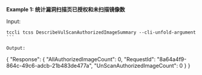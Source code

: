 **Example 1: 统计漏洞扫描页已授权和未扫描镜像数**



Input: 

```
tccli tcss DescribeVulScanAuthorizedImageSummary --cli-unfold-argument ```

Output: 
```
{
    "Response": {
        "AllAuthorizedImageCount": 0,
        "RequestId": "8a64a4f9-864c-49c6-adcb-21b483de477a",
        "UnScanAuthorizedImageCount": 0
    }
}
```

